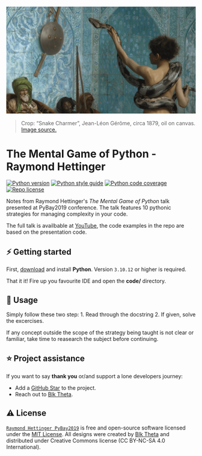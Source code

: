 [![Raymond Hettinger PyBay2019][repo_banner_img]][repo_url]

> Crop: “Snake Charmer”, Jean-Léon Gérôme, circa 1879, oil on canvas. [Image source.][repo_banner_url]

# The Mental Game of Python - Raymond Hettinger

[![Python version][py_version_img]][repo_url]
[![Python style guide][py_style_guide_img]][repo_url]
[![Python code coverage][py_code_coverage_img]][repo_url]
[![Repo license][repo_license_img]][repo_license_url]

Notes from Raymond Hettinger's *The Mental Game of Python* talk presented at PyBay2019 conference. The talk features 10 pythonic strategies for managing complexity in your code. 

The full talk is availbable at [YouTube][rh_pybay2019_yt], the code examples in the repo are based on the presentation code.

## ⚡️ Getting started
First, [download][py_download_url] and install **Python**. Version `3.10.12` or higher is required.

That it it! Fire up you favourite IDE and open the **code/** directory.

## 🔧 Usage
Simply follow these two step:
	1. Read through the docstring
	2. If given, solve the excercises.

If any concept outside the scope of the strategy being taught is not clear or familiar, take time to reasearch the subject before continuing.

## ⭐️ Project assistance
If you want to say **thank you** or/and support a lone developers journey:

- Add a [GitHub Star][repo_url] to the project.
- Reach out to [Blk Theta][author].

## ⚠️ License

[`Raymond Hettinger PyBay2019`][repo_url] is free and open-source software licensed under the [MIT License][repo_license_url]. All designs were created by [Blk Theta][author] and distributed under Creative Commons license (CC BY-NC-SA 4.0 International).

<!--Python-->
[py_version_img]: https://img.shields.io/badge/Python-3.10.12-yellow?style=for-the-badge&logo=none
[py_style_guide_img]: https://img.shields.io/badge/Style_guide-PEP8-blue?style=for-the-badge&logo=none
[py_code_coverage_img]: https://img.shields.io/badge/Code_coverage-NA-success?style=for-the-badge&logo=none
[py_download_url]: https://www.python.org/downloads/

<!-- Repository -->
[repo_url]: https://github.com/blktheta/raymond-hettinger-pybay2019
[repo_banner_url]: https://upload.wikimedia.org/wikipedia/commons/a/a9/Jean-L%C3%A9on_G%C3%A9r%C3%B4me_-_Le_charmeur_de_serpents.jpg
[repo_banner_img]: https://github.com/blktheta/raymond-hettinger-pybay2019/blob/main/media/SnakeCharmer-JeanLeonGerome.png
[repo_license_url]: https://github.com/blktheta/raymond-hettinger-pybay2019/LICENSE
[repo_license_img]: https://img.shields.io/badge/license-MIT-red?style=for-the-badge&logo=none

<!-- Project -->

<!-- Author -->
[author]: https://github.com/blktheta

<!-- Readme links -->
[rh_pybay2019_yt]: https://www.youtube.com/watch?v=UANN2Eu6ZnM
